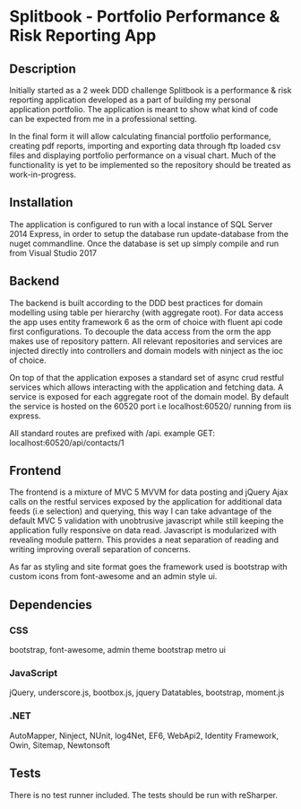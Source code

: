 # Splitbook - Portfolio Performance & Risk Reporting App

## Description
Initially started as a 2 week DDD challenge Splitbook is a performance & risk reporting application developed as a part of building
my personal application portfolio. The application is meant to show what kind of code can be expected from me in a professional setting.

In the final form it will allow calculating financial portfolio performance, creating pdf reports, importing and exporting data through
ftp loaded csv files and displaying portfolio performance on a visual chart. Much of the functionality is yet to be implemented so the
repository should be treated as work-in-progress.

## Installation
The application is configured to run with a local instance of SQL Server 2014 Express, in order to setup the database run
update-database from the nuget commandline. Once the database is set up simply compile and run from Visual Studio 2017

## Backend
The backend is built according to the DDD best practices for domain modelling using table per hierarchy (with aggregate root). For data
access the app uses entity framework 6 as the orm of choice with fluent api code first configurations. To decouple the data access from
the orm the app makes use of repository pattern. All relevant repositories and services are injected directly into controllers and domain models with ninject as the ioc of choice.

On top of that the application exposes a standard set of async crud restful services which allows interacting with the application and fetching data. A service is
exposed for each aggregate root of the domain model. By default the service is hosted on the 60520 port i.e localhost:60520/ running from iis express.

All standard routes are prefixed with /api.
example GET:
localhost:60520/api/contacts/1

## Frontend
The frontend is a mixture of MVC 5 MVVM for data posting and jQuery Ajax calls on the restful services exposed by the application for
additional data feeds (i.e selection) and querying, this way I can take advantage of the default MVC 5 validation with 
unobtrusive javascript while still keeping the application fully responsive on data read. Javascript is modularized with revealing module pattern.
This provides a neat separation of reading and writing improving overall separation of concerns.

As far as styling and site format goes the framework used is bootstrap with custom icons from font-awesome and an admin style ui.

## Dependencies
### CSS
bootstrap, font-awesome, admin theme bootstrap metro ui

### JavaScript 
jQuery, underscore.js, bootbox.js, jquery Datatables, bootstrap, moment.js

### .NET
AutoMapper, Ninject, NUnit, log4Net, EF6, WebApi2, Identity Framework, Owin, Sitemap, Newtonsoft

## Tests
There is no test runner included. The tests should be run with reSharper.